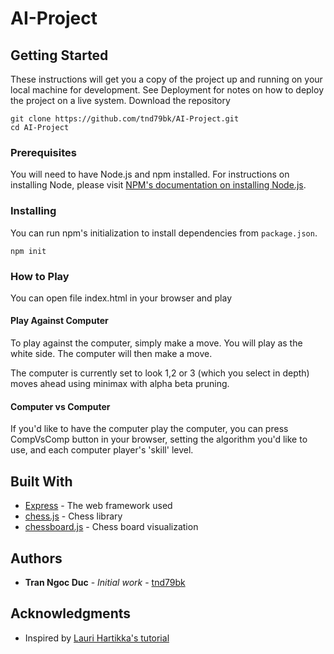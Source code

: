 # AI-Project
## Getting Started

These instructions will get you a copy of the project up and running on your local machine for development. See Deployment for notes on how to deploy the project on a live system.
Download the repository
```
git clone https://github.com/tnd79bk/AI-Project.git
cd AI-Project
```
### Prerequisites

You will need to have Node.js and npm installed. For instructions on installing Node, please visit [NPM's documentation on installing Node.js](https://docs.npmjs.com/getting-started/installing-node).

### Installing

You can run npm's initialization to install dependencies from `package.json`.

```
npm init
```

### How to Play

You can open file index.html in your browser and play

#### Play Against Computer

To play against the computer, simply make a move. You will play as the white side. The computer will then make a move.

The computer is currently set to look 1,2 or 3 (which you select in depth) moves ahead using minimax with alpha beta pruning.

#### Computer vs Computer

If you'd like to have the computer play the computer, you can press CompVsComp button in your browser, setting the algorithm you'd like to use, and each computer player's 'skill' level.

## Built With

* [Express](https://expressjs.com) - The web framework used
* [chess.js](https://github.com/jhlywa/chess.js) - Chess library
* [chessboard.js](https://github.com/oakmac/chessboardjs) - Chess board visualization

## Authors

* **Tran Ngoc Duc** - *Initial work* - [tnd79bk](https://github.com/tnd79bk)

## Acknowledgments

* Inspired by [Lauri Hartikka's tutorial](https://medium.freecodecamp.org/simple-chess-ai-step-by-step-1d55a9266977)
